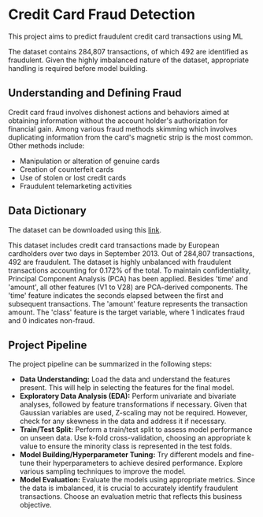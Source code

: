 # Credit Card Fraud Detection 

This project aims to predict fraudulent credit card transactions using ML

The dataset contains 284,807 transactions, of which 492 are identified as fraudulent. Given the highly imbalanced nature of the dataset, appropriate handling is required before model building.

## Understanding and Defining Fraud

Credit card fraud involves dishonest actions and behaviors aimed at obtaining information without the account holder's authorization for financial gain. Among various fraud methods skimming which involves duplicating information from the card's magnetic strip is the most common. Other methods include:

- Manipulation or alteration of genuine cards
- Creation of counterfeit cards
- Use of stolen or lost credit cards
- Fraudulent telemarketing activities

## Data Dictionary

The dataset can be downloaded using this [link](https://www.kaggle.com/mlg-ulb/creditcardfraud).

This dataset includes credit card transactions made by European cardholders over two days in September 2013. Out of 284,807 transactions, 492 are fraudulent. The dataset is highly unbalanced with fraudulent transactions accounting for 0.172% of the total. To maintain confidentiality, Principal Component Analysis (PCA) has been applied. Besides 'time' and 'amount', all other features (V1 to V28) are PCA-derived components. The 'time' feature indicates the seconds elapsed between the first and subsequent transactions. The 'amount' feature represents the transaction amount. The 'class' feature is the target variable, where 1 indicates fraud and 0 indicates non-fraud.

## Project Pipeline

The project pipeline can be summarized in the following steps:

- **Data Understanding:** Load the data and understand the features present. This will help in selecting the features for the final model.
- **Exploratory Data Analysis (EDA):** Perform univariate and bivariate analyses, followed by feature transformations if necessary. Given that Gaussian variables are used, Z-scaling may not be required. However, check for any skewness in the data and address it if necessary.
- **Train/Test Split:** Perform a train/test split to assess model performance on unseen data. Use k-fold cross-validation, choosing an appropriate k value to ensure the minority class is represented in the test folds.
- **Model Building/Hyperparameter Tuning:** Try different models and fine-tune their hyperparameters to achieve desired performance. Explore various sampling techniques to improve the model.
- **Model Evaluation:** Evaluate the models using appropriate metrics. Since the data is imbalanced, it is crucial to accurately identify fraudulent transactions. Choose an evaluation metric that reflects this business objective.
